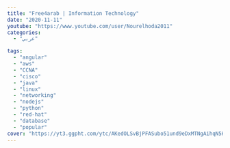 ```yaml
---
title: "Free4arab | Information Technology"
date: "2020-11-11"
youtube: "https://www.youtube.com/user/Nourelhoda2011"
categories:
  - "عربي"

tags:
  - "angular"
  - "aws"
  - "CCNA"
  - "cisco"
  - "java"
  - "linux"
  - "networking"
  - "nodejs"
  - "python"
  - "red-hat"
  - "database"
  - "popular"
cover: "https://yt3.ggpht.com/ytc/AKedOLSvBjPFASubo51und9eDxMTNgAihqN5H3PU6_7_=s88-c-k-c0x00ffffff-no-rj"
---
```

